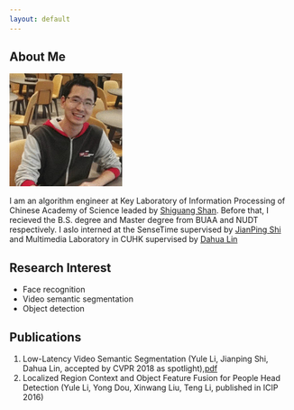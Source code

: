 ```yaml
---
layout: default
---
```


## About Me

<img class="profile-picture" src="me.jpg">

I am an algorithm engineer at Key Laboratory of Information Processing of Chinese Academy of Science leaded by [Shiguang Shan](http://www.jdl.ac.cn/user/sgshan/index_en.htm). Before that, I recieved the B.S. degree and Master degree from BUAA and NUDT respectively. I aslo interned at the SenseTime supervised by [JianPing Shi](http://shijianping.me/) and Multimedia Laboratory in CUHK supervised by [Dahua Lin](http://dahua.me/index.html)


## Research Interest
- Face recognition
- Video semantic segmentation
- Object detection

## Publications
1. Low-Latency Video Semantic Segmentation (Yule Li, Jianping Shi, Dahua Lin, accepted by CVPR
2018 as spotlight),[pdf](https://arxiv.org/pdf/1804.00389)
2. Localized Region Context and Object Feature Fusion for People Head Detection (Yule Li, Yong Dou,
Xinwang Liu, Teng Li, published in ICIP 2016)




